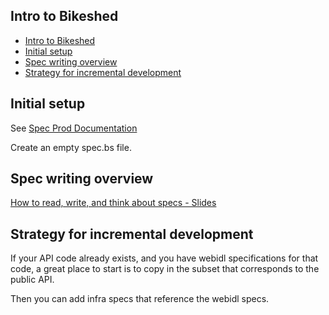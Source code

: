 Intro to Bikeshed
-----------------

- [Intro to Bikeshed](#intro-to-bikeshed)
- [Initial setup](#initial-setup)
- [Spec writing overview](#spec-writing-overview)
- [Strategy for incremental development](#strategy-for-incremental-development)

## Initial setup

See [Spec Prod Documentation](https://w3c.github.io/spec-prod/)

Create an empty spec.bs file.

## Spec writing overview

[How to read, write, and think about specs - Slides](http://go/how-to-specs#slide=id.p)


## Strategy for incremental development

If your API code already exists, and you have webidl specifications for that code, a great place to start is to copy in the
subset that corresponds to the public API.

Then you can add infra specs that reference the webidl specs.
